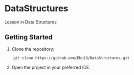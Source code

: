 # DataStructures
Lesson in Data Structures

## Getting Started

1. Clone the repository:

```bash
    git clone https://github.com/Ebu13/DataStructures.git
```

2. Open the project in your preferred IDE.
